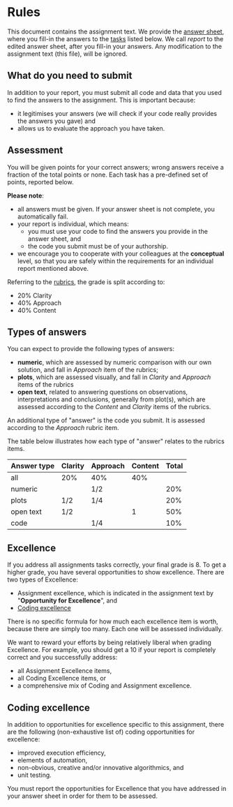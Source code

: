 # Rules

This document contains the assignment text. We provide the [answer sheet](answer-sheet.md), where you fill-in the answers to the [tasks](#tasks) listed below. We call *report* to the edited answer sheet, after you fill-in your answers. Any modification to the assignment text (this file), will be ignored.

## What do you need to submit

In addition to your report, you must submit all code and data that you used to find the answers to the assignment. This is important because:

- it legitimises your answers (we will check if your code really provides the answers you gave) and
- allows us to evaluate the approach you have taken.

## Assessment

You will be given points for your correct answers; wrong answers receive a fraction of the total points or none. Each task has a pre-defined set of points, reported below. 

**Please note**:

- all answers must be given. If your answer sheet is not complete, you automatically fail.
- your report is individual, which means:
  - you must use your code to find the answers you provide in the answer sheet, and
  - the code you submit must be of your authorship.
- we encourage you to cooperate with your colleagues at the **conceptual** level, so that you are safely within the requirements for an individual report mentioned above.

Referring to the [rubrics](https://brightspace.tudelft.nl/d2l/le/content/498874/viewContent/2663586/View), the grade is split according to:

- 20% Clarity
- 40% Approach
- 40% Content

## Types of answers

You can expect to provide the following types of answers:

- **numeric**, which are assessed by numeric comparison with our own solution, and fall in *Approach* item of the rubrics;
- **plots**, which are assessed visually, and fall in *Clarity* and *Approach* items of the rubrics
- **open text**, related to answering questions on observations, interpretations and conclusions, generally from plot(s), which are assessed according to the *Content* and *Clarity* items of the rubrics.

An additional type of "answer" is the code you submit. It is assessed according to the *Approach* rubric item.

The table below illustrates how each type of "answer" relates to the rubrics items.

| Answer type   | Clarity | Approach | Content | Total |
| ---           | ---     | ---      | ---     | ---   |  
| all           | 20%     | 40%      | 40%     |       |  
| numeric       |         | 1/2      |         | 20%   |
| plots         |  1/2    | 1/4      |         | 20%   |
| open text     |  1/2    |          | 1       | 50%   |
| code          |         | 1/4      |         | 10%   |

## Excellence

If you address all assignments tasks correctly, your final grade is 8. To get a higher grade, you have several opportunities to show excellence. There are two types of Excellence:

- Assignment excellence, which is indicated in the assignment text by "**Opportunity for Excellence**", and
- [Coding excellence](#codingexcellence)

There is no specific formula for how much each excellence item is worth, because there are simply too many. Each one will be assessed individually.

We want to reward your efforts by being relatively liberal when grading Excellence. For example, you should get a 10 if your report is completely correct and you successfully address:

-  all Assignment Excellence items,
-  all Coding Excellence items, or
-  a comprehensive mix of Coding and Assignment excellence.

## Coding excellence

In addition to opportunities for excellence specific to this assignment, there are the following (non-exhaustive list of) coding opportunities for excellence:

- improved execution efficiency,
- elements of automation,
- non-obvious, creative and/or innovative algorithmics, and
- unit testing. 

You must report the opportunities for Excellence that you have addressed in your answer sheet in order for them to be assessed.